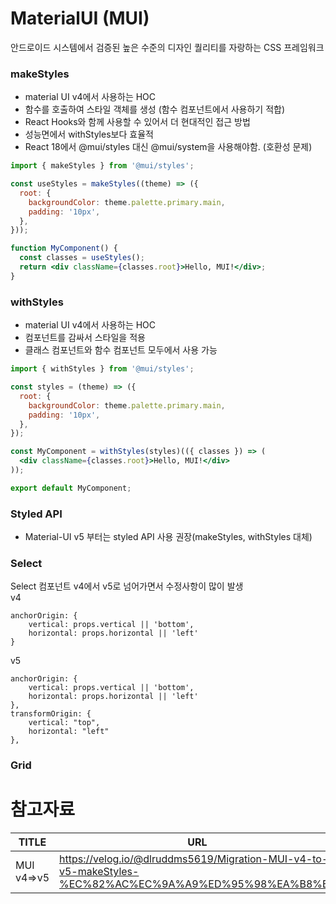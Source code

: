 # MaterialUI (MUI)
안드로이드 시스템에서 검증된 높은 수준의 디자인 퀄리티를 자랑하는 CSS 프레임워크

### makeStyles
- material UI v4에서 사용하는 HOC
- 함수를 호출하여 스타일 객체를 생성 (함수 컴포넌트에서 사용하기 적합)
- React Hooks와 함께 사용할 수 있어서 더 현대적인 접근 방법
- 성능면에서 withStyles보다 효율적
- React 18에서 @mui/styles 대신 @mui/system을 사용해야함. (호환성 문제)

```jsx
import { makeStyles } from '@mui/styles';

const useStyles = makeStyles((theme) => ({
  root: {
    backgroundColor: theme.palette.primary.main,
    padding: '10px',
  },
}));

function MyComponent() {
  const classes = useStyles();
  return <div className={classes.root}>Hello, MUI!</div>;
}
```

### withStyles
- material UI v4에서 사용하는 HOC
- 컴포넌트를 감싸서 스타일을 적용
- 클래스 컴포넌트와 함수 컴포넌트 모두에서 사용 가능

```jsx
import { withStyles } from '@mui/styles';

const styles = (theme) => ({
  root: {
    backgroundColor: theme.palette.primary.main,
    padding: '10px',
  },
});

const MyComponent = withStyles(styles)(({ classes }) => (
  <div className={classes.root}>Hello, MUI!</div>
));

export default MyComponent;
```

### Styled API
- Material-UI v5 부터는 styled API 사용 권장(makeStyles, withStyles 대체)

### Select
Select 컴포넌트 v4에서 v5로 넘어가면서 수정사항이 많이 발생  
v4
```
anchorOrigin: {
	vertical: props.vertical || 'bottom',
	horizontal: props.horizontal || 'left'
}
```

v5
```
anchorOrigin: {
	vertical: props.vertical || 'bottom',
	horizontal: props.horizontal || 'left'
},
transformOrigin: {
	vertical: "top",
	horizontal: "left"
},
```

### Grid

# 참고자료
| TITLE            | URL                                                 |
|------------------|-----------------------------------------------------|
| MUI v4=>v5       | https://velog.io/@dlruddms5619/Migration-MUI-v4-to-v5-makeStyles-%EC%82%AC%EC%9A%A9%ED%95%98%EA%B8%B0   |
